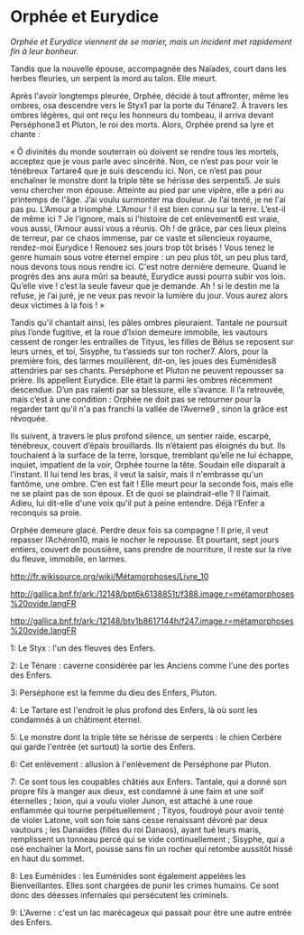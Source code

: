 # Orphée et Eurydice

*Orphée et Eurydice viennent de se marier, mais un incident met rapidement fin à leur bonheur.*

Tandis que la nouvelle épouse, accompagnée des Naïades, court dans les herbes fleuries, un serpent la mord au talon. Elle meurt.

Après l'avoir longtemps pleurée, Orphée, décidé à tout affronter, même les ombres, osa descendre vers le Styx1 par la porte du Ténare2. À travers les ombres légères, qui ont reçu les honneurs du tombeau, il arriva devant Perséphone3 et Pluton, le roi des morts. Alors, Orphée prend sa lyre et chante :

« Ô divinités du monde souterrain où doivent se rendre tous les mortels, acceptez que je vous parle avec sincérité. Non, ce n’est pas pour voir le ténébreux Tartare4 que je suis descendu ici. Non, ce n’est pas pour enchaîner le monstre dont la triple tête se hérisse des serpents5. Je suis venu chercher mon épouse. Atteinte au pied par une vipère, elle a péri au printemps de l'âge. J’ai voulu surmonter ma douleur. Je l’ai tenté, je ne l'ai pas pu. L’Amour a triomphé. L’Amour ! il est bien connu sur la terre. L’est-il de même ici ? Je l’ignore, mais si l'histoire de cet enlèvement6 est vraie, vous aussi, l’Amour aussi vous a réunis. Oh ! de grâce, par ces lieux pleins de terreur, par ce chaos immense, par ce vaste et silencieux royaume, rendez-moi Eurydice ! Renouez ses jours trop tôt brisés ! Vous tenez le genre humain sous votre éternel empire : un peu plus tôt, un peu plus tard, nous devons tous nous rendre ici. C'est notre dernière demeure. Quand le progrès des ans aura mûri sa beauté, Eurydice aussi pourra subir vos lois. Qu’elle vive ! c’est la seule faveur que je demande. Ah ! si le destin me la refuse, je l’ai juré, je ne veux pas revoir la lumière du jour. Vous aurez alors deux victimes à la fois ! »

Tandis qu'il chantait ainsi, les pâles ombres pleuraient. Tantale ne poursuit plus l’onde fugitive, et la roue d’Ixion demeure immobile, les vautours cessent de ronger les entrailles de Tityus, les filles de Bélus se reposent sur leurs urnes, et toi, Sisyphe, tu t’assieds sur ton rocher7. Alors, pour la première fois, des larmes mouillèrent, dit-on, les joues des Euménides8 attendries par ses chants. Perséphone et Pluton ne peuvent repousser sa prière. Ils appellent Eurydice. Elle était là parmi les ombres récemment descendue. D’un pas ralenti par sa blessure, elle s’avance. Il l’a retrouvée, mais c’est à une condition : Orphée ne doit pas se retourner pour la regarder tant qu'il n'a pas franchi la vallée de l’Averne9 , sinon la grâce est révoquée.

Ils suivent, à travers le plus profond silence, un sentier raide, escarpé, ténébreux, couvert d’épais brouillards. Ils n’étaient pas éloignés du but. Ils touchaient à la surface de la terre, lorsque, tremblant qu’elle ne lui échappe, inquiet, impatient de la voir, Orphée tourne la tête. Soudain elle disparaît à l'instant. Il lui tend les bras, il veut la saisir, mais il n'embrasse qu'un fantôme, une ombre. C’en est fait ! Elle meurt pour la seconde fois, mais elle ne se plaint pas de son époux. Et de quoi se plaindrait-elle ? Il l’aimait. Adieu, lui dit-elle d'une voix qu'il put à peine entendre. Déjà l’Enfer a reconquis sa proie.

Orphée demeure glacé. Perdre deux fois sa compagne ! Il prie, il veut repasser l’Achéron10, mais le nocher le repousse. Et pourtant, sept jours entiers, couvert de poussière, sans prendre de nourriture, il reste sur la rive du fleuve, immobile, en larmes.

http://fr.wikisource.org/wiki/Métamorphoses/Livre_10

http://gallica.bnf.fr/ark:/12148/bpt6k6138851t/f388.image.r=métamorphoses%20ovide.langFR

http://gallica.bnf.fr/ark:/12148/btv1b8617144h/f247.image.r=métamorphoses%20ovide.langFR





1: Le Styx : l'un des fleuves des Enfers.

2: Le Ténare : caverne considérée par les Anciens comme l'une des portes des Enfers.

3: Perséphone est la femme du dieu des Enfers, Pluton.

4: Le Tartare est l'endroit le plus profond des Enfers, là où sont les condamnés à un châtiment éternel.

5: Le monstre dont la triple tête se hérisse de serpents : le chien Cerbère qui garde l'entrée (et surtout) la sortie des Enfers.

6: Cet enlèvement : allusion à l'enlèvement de Perséphone par Pluton.

7: Ce sont tous les coupables châtiés aux Enfers. Tantale, qui a donné son propre fils à manger aux dieux, est condamné à une faim et une soif éternelles ; Ixion, qui a voulu violer Junon, est attaché à une roue enflammée qui tourne perpétuellement ; Tityos, foudroyé pour avoir tenté de violer Latone, voit son foie sans cesse renaissant dévoré par deux vautours ; les Danaïdes (filles du roi Danaos), ayant tué leurs maris, remplissent un tonneau percé qui se vide continuellement ; Sisyphe, qui a osé enchaîner la Mort, pousse sans fin un rocher qui retombe aussitôt hissé en haut du sommet.

8: Les Euménides : les Euménides sont également appelées les Bienveillantes. Elles sont chargées de punir les crimes humains. Ce sont donc des déesses infernales qui persécutent les criminels.

9: L'Averne : c'est un lac marécageux qui passait pour être une autre entrée des Enfers.